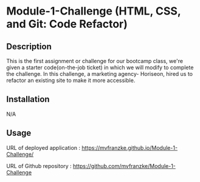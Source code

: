 # Module-1-Challenge (HTML, CSS, and Git: Code Refactor)

## Description

This is the first assignment or challenge for our bootcamp class, we're given a starter code(on-the-job ticket) in which we will modify to complete the challenge. In this challenge, a marketing agency- Horiseon, hired us to refactor an existing site to make it more accessible. 

## Installation
N/A

## Usage

URL of deployed application : 
https://mvfranzke.github.io/Module-1-Challenge/

URL of Github repository :
https://github.com/mvfranzke/Module-1-Challenge




